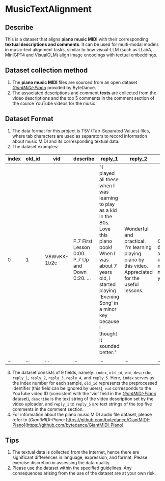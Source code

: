 # MusicTextAlignment
## Describe
This is a dataset that aligns **piano music MIDI** with their corresponding **textual descriptions and comments**. It can be used for multi-modal models in music-text alignment tasks, similar to how visual-LLM (such as LLaVA, MiniGPT4 and VisualGLM) align image encodings with textual embeddings. 

## Dataset collection method
1. The **piano music MIDI** files are sourced from an open dataset [*GiantMIDI-Piano*](https://github.com/bytedance/GiantMIDI-Piano) provided by ByteDance. 
2. The associated descriptions and comment **texts** are collected from the video descriptions and the top 5 comments in the comment section of the source YouTube videos for the music.

## Dataset Format
1. The data format for this project is TSV (Tab-Separated Values) files, where tab characters are used as separators to record information about music MIDI and its corresponding textual data.
2. The dataset examples:  

| index | old_id | vid         | describe                                                                                    | reply_1                                                                     | reply_2                                                                          | reply_3                                                                   | reply_4                                                                           | reply_5                                                                           |  
|-------|--------|-------------|----------------------------------------------------------------------------------------------|-----------------------------------------------------------------------------|----------------------------------------------------------------------------------|---------------------------------------------------------------------------|-----------------------------------------------------------------------------------|-----------------------------------------------------------------------------------|  
| 0     | 1      | V8WvKK-1b2c | P.7 First Lesson 0:00. P.7 Up and Down 0:20. ... | "I played all these when I was learning to play as a kid in the 80s. Love this piano book! When I was about 7 years old, I started playing 'Evening Song' in a minor key because I thought it sounded better." | Wonderful and practical. I'm learning playing piano by this video. Appreciated for the useful lessons. | Спасибо большое за наглядное пособие по учебнику ️️️ | Thanks, very useful video, it’s really help for first timer. | I'm currently on the singing brook and the sharps and flats still intimidate and confuse me. But your videos are really helpful! Thank you! | 
|...|...|...|...|...|...|...|...|...|   

3. The dataset consists of 9 fields, namely: `index`, `old_id`, `vid`, `describe`, `reply_1`, `reply_2`, `reply_3`, `reply_4`, and `reply_5`. Here, `index` serves as the index number for each sample, `old_id` represents the preprocessed identifier (this field can be ignored by users), `vid` corresponds to the YouTube video ID (consistent with the 'vid' field in the [*GiantMIDI-Piano*](https://github.com/bytedance/GiantMIDI-Piano) dataset), `describe` is the text string of the video description set by the video uploader, and `reply_1` to `reply_5` are text strings of the top five comments in the comment section.
4. For information about the piano music MIDI audio file dataset, please refer to [*GiantMIDI-Piano*: https://github.com/bytedance/GiantMIDI-Piano](https://github.com/bytedance/GiantMIDI-Piano)

## Tips 
1. The textual data is collected from the Internet, hence there are significant differences in language, expression, and format. Please exercise discretion in assessing the data quality.
2. Please use the dataset within the specified guidelines. Any consequences arising from the use of the dataset are at your own risk.
